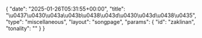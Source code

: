 {
    "date": "2025-01-26T05:31:55+00:00",
    "title": "\u0437\u0430\u043a\u043b\u0438\u043d\u0430\u043d\u0438\u0435",
    "type": "miscellaneous",
    "layout": "songpage",
    "params": {
        "id": "zaklinan",
        "tonality": ""
    }
}